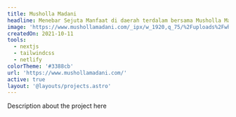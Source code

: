 ```yaml
---
title: Musholla Madani
headline: Menebar Sejuta Manfaat di daerah terdalam bersama Musholla Madani.
image: 'https://www.mushollamadani.com/_ipx/w_1920,q_75/%2Fuploads%2Fwhatsapp-image-2022-04-18-at-07.46.58.jpeg?url=%2Fuploads%2Fwhatsapp-image-2022-04-18-at-07.46.58.jpeg&w=1920&q=75'
createdOn: 2021-10-11
tools:
  - nextjs
  - tailwindcss
  - netlify
colorTheme: '#3388cb'
url: 'https://www.mushollamadani.com/'
active: true
layout: '@layouts/projects.astro'
---
```


Description about the project here
